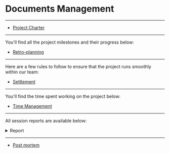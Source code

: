 # Documents Management

---

- [Project Charter](./ProjectCharter.md)

---

You'll find all the project milestones and their progress below:

- [Retro-planning](https://github.com/orgs/algosup/projects/48/views/1)

---

Here are a few rules to follow to ensure that the project runs smoothly within our team:

- [Settlement](./Settlement.md)

---

You'll find the time spent working on the project below:

- [Time Management](https://1drv.ms/x/c/524216de04ce95cb/ESFAfArTP8lEmlVT39RDVJEB59crG7lVNiIRUsok0ChxDA?e=3btyij)

---

All session reports are available below:

<details>

<summary>Report</summary>

- [Weekly Report 1](./weeklyreport/WeeklyReport1.md)

</details>

---

- [Post mortem](./PostMortem.md)